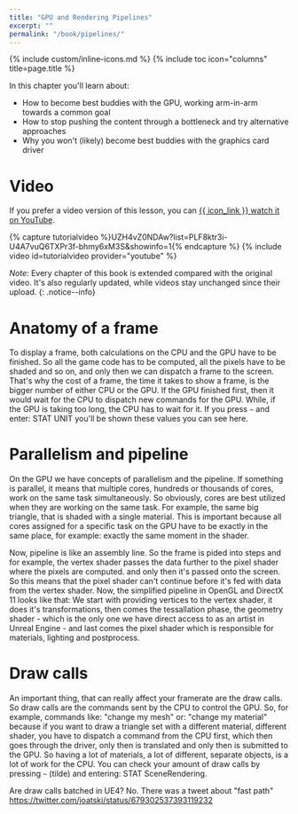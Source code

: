 ```yaml
---
title: "GPU and Rendering Pipelines"
excerpt: ""
permalink: "/book/pipelines/"
---
```


{% include custom/inline-icons.md %}
{% include toc icon="columns" title=page.title %}

In this chapter you'll learn about:

* How to become best buddies with the GPU, working arm-in-arm towards a common goal
* How to stop pushing the content through a bottleneck and try alternative approaches
* Why you won't (likely) become best buddies with the graphics card driver

# Video

If you prefer a video version of this lesson, you can [{{ icon_link }} watch it on YouTube](https://www.youtube.com/watch?list=PLF8ktr3i-U4A7vuQ6TXPr3f-bhmy6xM3S&v=C3lumWdwHmA).

{% capture tutorialvideo %}UZH4vZ0NDAw?list=PLF8ktr3i-U4A7vuQ6TXPr3f-bhmy6xM3S&amp;showinfo=1{% endcapture %}
{% include video id=tutorialvideo provider="youtube" %}

_Note:_ Every chapter of this book is extended compared with the original video. It's also regularly updated, while videos stay unchanged since their upload.
{: .notice--info}





# Anatomy of a frame

To display a frame, both calculations on the CPU and the GPU have to be finished. So all the game code has to be computed, all the pixels have to be shaded and so on, and only then we can dispatch a frame to the screen. That's why the cost of a frame, the time it takes to show a frame, is the bigger number of either CPU or the GPU. If the GPU finished first, then it would wait for the CPU to dispatch new commands for the GPU. While, if the GPU is taking too long, the CPU has to wait for it. If you press `~` and enter: STAT UNIT you'll be shown these values you can see here.

# Parallelism and pipeline

On the GPU we have concepts of parallelism and the pipeline. If something is parallel, it means that multiple cores, hundreds or thousands of cores, work on the same task simultaneously. So obviously, cores are best utilized when they are working on the same task. For example, the same big triangle, that is shaded with a single material. This is important because all cores assigned for a specific task on the GPU have to be exactly in the same place, for example: exactly the same moment in the shader.

Now, pipeline is like an assembly line. So the frame is pided into steps and for example, the vertex shader passes the data further to the pixel shader where the pixels are computed. and only then it's passed onto the screen. So this means that the pixel shader can't continue before it's fed with data from the vertex shader. Now, the simplified pipeline in OpenGL and DirectX 11 looks like that: We start with providing vertices to the vertex shader, it does it's transformations, then comes the tessallation phase, the geometry shader - which is the only one we have direct access to as an artist in Unreal Engine - and last comes the pixel shader which is responsible for materials, lighting and postprocess.

# Draw calls

An important thing, that can really affect your framerate are the draw calls. So draw calls are the commands sent by the CPU to control the GPU. So, for example, commands like: "change my mesh" or: "change my material" because if you want to draw a triangle set with a different material, different shader, you have to dispatch a command from the CPU first, which then goes through the driver, only then is translated and only then is submitted to the GPU. So having a lot of materials, a lot of different, separate objects, is a lot of work for the CPU. You can check your amount of draw calls by pressing `~` (tilde) and entering: STAT SceneRendering.

Are draw calls batched in UE4? No. There was a tweet about "fast path" https://twitter.com/joatski/status/679302537393119232